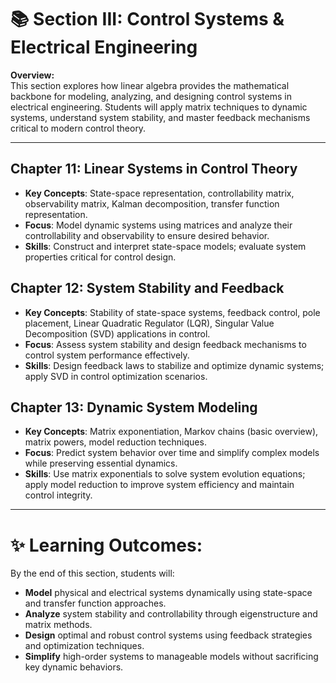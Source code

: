 # 📚 Section III: Control Systems & Electrical Engineering

**Overview:**  
This section explores how linear algebra provides the mathematical backbone for modeling, analyzing, and designing control systems in electrical engineering. Students will apply matrix techniques to dynamic systems, understand system stability, and master feedback mechanisms critical to modern control theory.

---

## **Chapter 11: Linear Systems in Control Theory**
- **Key Concepts**: State-space representation, controllability matrix, observability matrix, Kalman decomposition, transfer function representation.
- **Focus**: Model dynamic systems using matrices and analyze their controllability and observability to ensure desired behavior.
- **Skills**: Construct and interpret state-space models; evaluate system properties critical for control design.

## **Chapter 12: System Stability and Feedback**
- **Key Concepts**: Stability of state-space systems, feedback control, pole placement, Linear Quadratic Regulator (LQR), Singular Value Decomposition (SVD) applications in control.
- **Focus**: Assess system stability and design feedback mechanisms to control system performance effectively.
- **Skills**: Design feedback laws to stabilize and optimize dynamic systems; apply SVD in control optimization scenarios.

## **Chapter 13: Dynamic System Modeling**
- **Key Concepts**: Matrix exponentiation, Markov chains (basic overview), matrix powers, model reduction techniques.
- **Focus**: Predict system behavior over time and simplify complex models while preserving essential dynamics.
- **Skills**: Use matrix exponentials to solve system evolution equations; apply model reduction to improve system efficiency and maintain control integrity.

---

# ✨ Learning Outcomes:
By the end of this section, students will:
- **Model** physical and electrical systems dynamically using state-space and transfer function approaches.
- **Analyze** system stability and controllability through eigenstructure and matrix methods.
- **Design** optimal and robust control systems using feedback strategies and optimization techniques.
- **Simplify** high-order systems to manageable models without sacrificing key dynamic behaviors.
